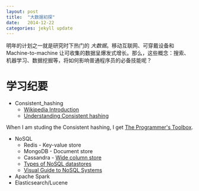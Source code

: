 ```yaml
---
layout: post
title:  "大数据初探"
date:   2014-12-22
categories: jekyll update
---
```


明年的计划之一就是研究时下热门的 *大数据*。移动互联网、可穿戴设备和 Machine-to-machine 让可收集的数据呈爆发式增长。那么，这些概念：搜索、机器学习、数据挖掘等，将如何影响普通程序员的必备技能呢？

# 学习纪要

- Consistent_hashing
    + [Wikipedia Introduction](http://en.wikipedia.org/wiki/Consistent_hashing)
    + [Understanding Consistent hashing](http://www.tomkleinpeter.com/2008/03/17/programmers-toolbox-part-3-consistent-hashing/)
    
When I am studing the Consistent hashing, I get [The Programmer's Toolbox](http://www.tomkleinpeter.com/the-programmers-toolbox/).

- NoSQL
    + Redis - Key-value store
    + MongoDB - Document store
    + Cassandra - [Wide column store](http://nosqlguide.com/column-store/nosql-databases-explained-wide-column-stores/)
    + [Types of NoSQL datastores](http://www.thoughtworks.com/insights/blog/nosql-no-problem-intro-nosql-databases)
    + [Visual Guide to NoSQL Systems](http://blog.nahurst.com/visual-guide-to-nosql-systems)
- Apache Spark
- Elasticsearch/Lucene

